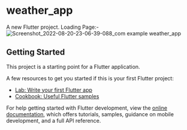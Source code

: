 # weather_app

A new Flutter project.
Loading Page:-
![Screenshot_2022-08-20-23-06-39-088_com example weather_app](https://user-images.githubusercontent.com/91420991/185763448-9ce4cf58-d037-4689-b100-b1a40244b7d4.jpg)


## Getting Started


This project is a starting point for a Flutter application.

A few resources to get you started if this is your first Flutter project:

- [Lab: Write your first Flutter app](https://docs.flutter.dev/get-started/codelab)
- [Cookbook: Useful Flutter samples](https://docs.flutter.dev/cookbook)

For help getting started with Flutter development, view the
[online documentation](https://docs.flutter.dev/), which offers tutorials,
samples, guidance on mobile development, and a full API reference.
